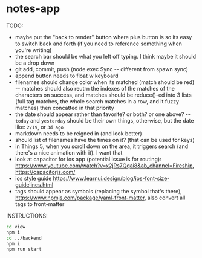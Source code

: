 # notes-app

TODO:
- maybe put the "back to render" button where plus button is so its easy to switch back and forth (if you need to reference something when you're writing)
- the search bar should be what you left off typing. I think maybe it should be a drop down
- git add, commit, push (node exec Sync -- different from spawn sync)
- append button needs to float w keyboard
- filenames should change color when its matched (match should be red) -- matches should also reutrn the indexes of the matches of the characters on success, and matches should be reduce()-ed into 3 lists (full tag matches, the whole search matches in a row, and it fuzzy matches) then concatted in that priority
- the date should appear rather than favorite? or both? or one above? -- `today` and `yesterday` should be their own things, otherwise, but the date like: `2/19`, or `3d ago`
- markdown needs to be reigned in (and look better)
- should list of filenames have the times on it? (that can be used for keys)
- in Things 5, when you scroll down on the area, it triggers search (and there's a nice animation with it). I want that
- look at capacitor for ios app (potential issue is for routing): https://www.youtube.com/watch?v=x2jRs7Qqai8&ab_channel=Fireship, https://capacitorjs.com/
- ios style guide https://www.learnui.design/blog/ios-font-size-guidelines.html
- tags should appear as symbols (replacing the symbol that's there), https://www.npmjs.com/package/yaml-front-matter, also convert all tags to front-matter

INSTRUCTIONS:
```bash
cd view
npm i
cd ../backend
npm i
npm run start
```

